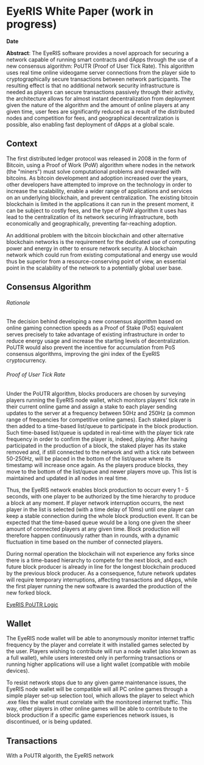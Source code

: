 # EyeRIS White Paper (work in progress)

**Date**

**Abstract**: The EyeRIS software provides a novel approach for securing a network capable of running smart contracts and dApps through the use of a new consensus algorithm: PoUTR (Proof of User Tick Rate). This algorithm uses real time online videogame server connections from the player side to cryptographically secure transactions between network participants. The resulting effect is that no additional network security infrastructure is needed as players can secure transactions passively through their activity, the architecture allows for almost instant decentralization from deployment given the nature of the algorithm and the amount of online players at any given time, user fees are significantly reduced as a result of the distributed nodes and competition for fees, and geographical decentralization is possible, also enabling fast deployment of dApps at a global scale.

## Context

The first distributed ledger protocol was released in 2008 in the form of Bitcoin, using a Proof of Work (PoW) algorithm where nodes in the network (the "miners") must solve computational problems and rewarded with bitcoins. As bitcoin development and adoption increased over the years, other developers have attempted to improve on the technology in order to increase the scalability, enable a wider range of applications and services on an underlying blockchain, and prevent centralization. The existing bitcoin blockchain is limited in the applications it can run in the present moment, it can be subject to costly fees, and the type of PoW algorithm it uses has lead to the centralization of its network securing infrastructure, both economically and geographically, preventing far-reaching adoption.

An additional problem with the bitcoin blockchain and other alternative blockchain networks is the requirement for the dedicated use of computing power and energy in other to ensure network security. A blockchain network which could run from existing computational and energy use would thus be superior from a resource-conserving point of view, an essential point in the scalability of the network to a potentially global user base.

## Consensus Algorithm

###### Rationale

The decision behind developing a new consensus algorithm based on online gaming connection speeds as a Proof of Stake (PoS) equivalent serves precisely to take advantage of existing infrastructure in order to reduce energy usage and increase the starting levels of decentralization. PoUTR would also prevent the incentive for accumulation from PoS consensus algorithms, improving the gini index of the EyeRIS cryptocurrency.

###### Proof of User Tick Rate

Under the PoUTR algorithm, blocks producers are chosen by surveying players running the EyeRIS node wallet, which monitors players' tick rate in their current online game and assign a stake to each player sending updates to the server at a frequency between 50Hz and 250Hz (a common range of frequencies for competitive online games). Each staked player is then added to a time-based list/queue to participate in the block production. Such time-based list/queue is updated in real-time with the player tick rate frequency in order to confirm the player is, indeed, playing. After having participated in the production of a block, the staked player has its stake removed and, if still connected to the network and with a tick rate between 50-250Hz, will be placed in the bottom of the list/queue where its timestamp will increase once again. As the players produce blocks, they move to the bottom of the list/queue and newer players move up. This list is maintained and updated in all nodes in real time.

Thus, the EyeRIS network enables block production to occurr every 1 - 5 seconds, with one player to be authorized by the time hierarchy to produce a block at any moment. If player network interruption occurrs, the next player in the list is selected (with a time delay of 10ms) until one player can keep a stable connection during the whole block production event. It can be expected that the time-based queue would be a long one given the sheer amount of connected players at any given time. Block production will therefore happen continuously rather than in rounds, with a dynamic fluctuation in time based on the number of connected players.

During normal operation the blockchain will not experience any forks since there is a time-based hierarchy to compete for the next block, and each future block producer is already in line for the longest blockchain produced by the previous block producer. As a consequence, future network updates will require temporary interruptions, affecting transactions and dApps, while the first player running the new software is awarded the production of the new forked block.

[EyeRIS PoUTR Logic](https://github.com/eyerisnetwork/Documents/blob/master/eyeris_poutrlogic.png)

## Wallet

The EyeRIS node wallet will be able to anonymously monitor internet traffic frequency by the player and correlate it with installed games selected by the user. Players wishing to contribute will run a node wallet (also known as a full wallet), while users interested only in performing transactions or running higher applications will use a light wallet (compatible with mobile devices).

To resist network stops due to any given game maintenance issues, the EyeRIS node wallet will be compatible will all PC online games through a simple player set-up selection tool, which allows the player to select which .exe files the wallet must correlate with the monitored internet traffic. This way, other players in other online games will be able to contribute to the block production if a specific game experiences network issues, is discontinued, or is being updated. 

## Transactions

With a PoUTR algorith, the EyeRIS network
